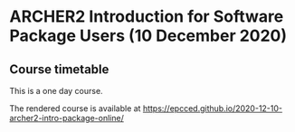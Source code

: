 

# ARCHER2 Introduction for Software Package Users (10 December 2020)



## Course timetable

This is a one day course.

The rendered course is available at https://epcced.github.io/2020-12-10-archer2-intro-package-online/



